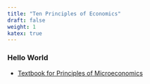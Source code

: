 ```yaml
---
title: "Ten Principles of Economics"
draft: false
weight: 1
katex: true
---
```


### Hello World

- [Textbook for Principles of Microeconomics](https://www.amazon.com/Principles-Microeconomics-N-Gregory-Mankiw/dp/1305971493)